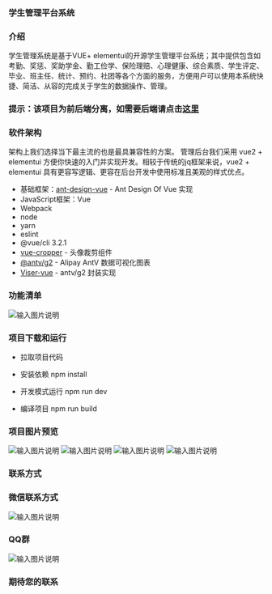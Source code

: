 ### 学生管理平台系统

### 介绍

学生管理系统是基于VUE+ elementui的开源学生管理平台系统；其中提供包含如考勤、奖惩、奖助学金、勤工俭学、保险理赔、心理健康、综合素质、学生评定、毕业、班主任、统计、预约、社团等各个方面的服务，方便用户可以使用本系统快捷、简洁、从容的完成关于学生的数据操作、管理。

### 提示：该项目为前后端分离，如需要后端请点击<a href='https://gitee.com/dysxsoft/student-management-backend'>这里</a>

### 软件架构

架构上我们选择当下最主流的也是最具兼容性的方案。
管理后台我们采用 vue2 + elementui 方便你快速的入门并实现开发。相较于传统的jq框架来说，vue2 + elementui 具有更容写逻辑、更容在后台开发中使用标准且美观的样式优点。
- 基础框架：[ant-design-vue](https://github.com/vueComponent/ant-design-vue) - Ant Design Of Vue 实现
- JavaScript框架：Vue
- Webpack
- node
- yarn
- eslint
- @vue/cli 3.2.1
- [vue-cropper](https://github.com/xyxiao001/vue-cropper) - 头像裁剪组件
- [@antv/g2](https://antv.alipay.com/zh-cn/index.html) - Alipay AntV 数据可视化图表
- [Viser-vue](https://viserjs.github.io/docs.html#/viser/guide/installation)  - antv/g2 封装实现

### 功能清单

![输入图片说明](src/assets/image.png)

### 项目下载和运行
- 拉取项目代码
- 安装依赖
npm install

- 开发模式运行
npm run dev

- 编译项目
npm run build

### 项目图片预览
![输入图片说明](src/assets/image1.png)
![输入图片说明](src/assets/image2.png)
![输入图片说明](src/assets/image3.png)
![输入图片说明](src/assets/image4.png)
### 联系方式
### 微信联系方式

![输入图片说明](src/assets/1715140097145.png)</br>

### QQ群

![输入图片说明](src/assets/63d9778d009ea49532a243ad744328c.png)
### 期待您的联系




